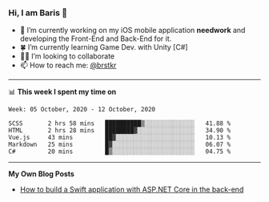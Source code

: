 ### Hi, I am Baris 👋

- 🔭  I’m currently working on my iOS mobile application **needwork** and developing the Front-End and Back-End for it.
- 🍀  I’m currently learning Game Dev. with Unity [C#]
- ✌🏻  I’m looking to collaborate
- 📫  How to reach me: [@brstkr](https://brstkr.com/contact.html)

---------

📊 **This week I spent my time on**
<!--START_SECTION:waka-->
```text
Week: 05 October, 2020 - 12 October, 2020

SCSS       2 hrs 58 mins   ██████████▒░░░░░░░░░░░░░░   41.88 % 
HTML       2 hrs 28 mins   ████████▓░░░░░░░░░░░░░░░░   34.90 % 
Vue.js     43 mins         ██▓░░░░░░░░░░░░░░░░░░░░░░   10.13 % 
Markdown   25 mins         █▓░░░░░░░░░░░░░░░░░░░░░░░   06.07 % 
C#         20 mins         █▒░░░░░░░░░░░░░░░░░░░░░░░   04.75 % 
```
<!--END_SECTION:waka-->

---------

**My Own Blog Posts**
 - [How to build a Swift application with ASP.NET Core in the back-end](https://medium.com/@brstkr3/how-to-connect-your-swift-application-to-an-asp-net-core-back-end-cc0ab9a4fba8)
